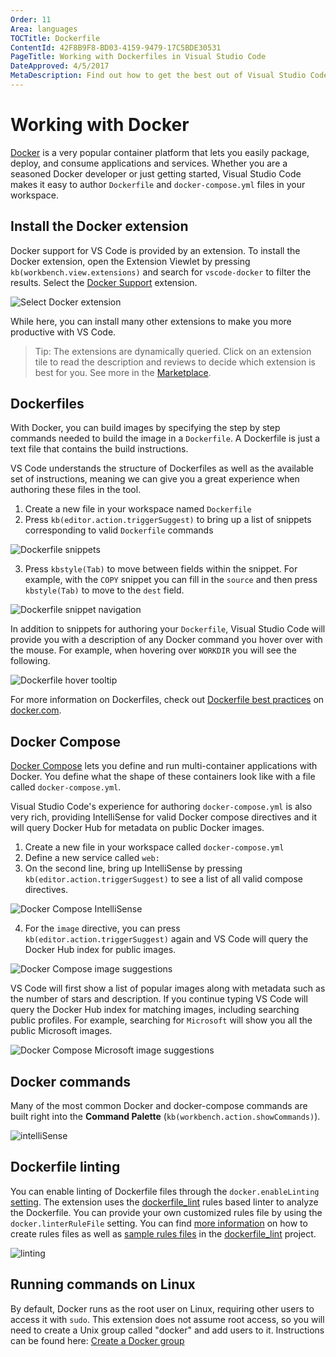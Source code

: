 ```yaml
---
Order: 11
Area: languages
TOCTitle: Dockerfile
ContentId: 42F8B9F8-BD03-4159-9479-17C5BDE30531
PageTitle: Working with Dockerfiles in Visual Studio Code
DateApproved: 4/5/2017
MetaDescription: Find out how to get the best out of Visual Studio Code and Docker.
---
```

# Working with Docker

[Docker](http://www.docker.com) is a very popular container platform that lets you easily package, deploy, and consume applications and services. Whether you are a seasoned Docker developer or just getting started, Visual Studio Code makes it easy to author `Dockerfile` and `docker-compose.yml` files in your workspace.

## Install the Docker extension

Docker support for VS Code is provided by an extension. To install the Docker extension, open the Extension Viewlet by pressing `kb(workbench.view.extensions)` and search for `vscode-docker` to filter the results. Select the [Docker Support](https://marketplace.visualstudio.com/items?itemName=PeterJausovec.vscode-docker) extension.

![Select Docker extension](images/docker/installdockerextension.png)

While here, you can install many other extensions to make you more productive with VS Code. 

<div class="marketplace-extensions-docker"></div>

> Tip: The extensions are dynamically queried. Click on an extension tile to read the description and reviews to decide which extension is best for you. See more in the [Marketplace](https://marketplace.visualstudio.com).

## Dockerfiles

With Docker, you can build images by specifying the step by step commands needed to build the image in a `Dockerfile`. A Dockerfile is just a text file that contains the build instructions.

VS Code understands the structure of Dockerfiles as well as the available set of instructions, meaning we can give you a great experience when authoring these files in the tool.

1. Create a new file in your workspace named `Dockerfile`
2. Press `kb(editor.action.triggerSuggest)` to bring up a list of snippets corresponding to valid `Dockerfile` commands

 ![Dockerfile snippets](images/docker/dockerfileintellisense.png)

3. Press `kbstyle(Tab)` to move between fields within the snippet. For example, with the `COPY` snippet you can fill in the `source` and then press `kbstyle(Tab)` to move to the `dest` field.

 ![Dockerfile snippet navigation](images/docker/dockerfiletemplate.png)

In addition to snippets for authoring your `Dockerfile`, Visual Studio Code will provide you with a description of any Docker command you hover over with the mouse. For example, when hovering over `WORKDIR` you will see the following.

![Dockerfile hover tooltip](images/docker/dockerfiletooltip.png)

For more information on Dockerfiles, check out [Dockerfile best practices](
https://docs.docker.com/articles/dockerfile_best-practices/) on [docker.com](http://docker.com).

## Docker Compose

[Docker Compose](https://docs.docker.com/compose/) lets you define and run multi-container applications with Docker. You define what the shape of these containers look like with a file called `docker-compose.yml`.

Visual Studio Code's experience for authoring `docker-compose.yml` is also very rich, providing IntelliSense for valid Docker compose directives and it will query Docker Hub for metadata on public Docker images.

1. Create a new file in your workspace called `docker-compose.yml`
2. Define a new service called `web:`
3. On the second line, bring up IntelliSense by pressing `kb(editor.action.triggerSuggest)` to see a list of all valid compose directives.

 ![Docker Compose IntelliSense](images/docker/dockercomposeintellisense.png)

4. For the `image` directive, you can press `kb(editor.action.triggerSuggest)` again and VS Code will query the Docker Hub index for public images.

 ![Docker Compose image suggestions](images/docker/dockercomposeimageintellisense.png)

VS Code will first show a list of popular images along with metadata such as the number of stars and description. If you continue typing VS Code will query the Docker Hub index for matching images, including searching public profiles. For example, searching for `Microsoft` will show you all the public Microsoft images.

 ![Docker Compose Microsoft image suggestions](images/docker/dockercomposesearch.png)

## Docker commands

Many of the most common Docker and docker-compose commands are built right into the **Command Palette** (`kb(workbench.action.showCommands)`).

![intelliSense](images/docker/dockercommands.gif)

## Dockerfile linting

You can enable linting of Dockerfile files through the `docker.enableLinting` [setting](/docs/getstarted/settings.md). The extension uses the [dockerfile_lint](https://github.com/projectatomic/dockerfile_lint) rules based linter to analyze the Dockerfile. You can provide your own customized rules file by using the `docker.linterRuleFile` setting. You can find [more information](https://github.com/projectatomic/dockerfile_lint#extending-and-customizing-rule-files) on how to create rules files as well as [sample rules files](https://github.com/projectatomic/dockerfile_lint/tree/master/sample_rules) in the [dockerfile_lint](https://github.com/projectatomic/dockerfile_lint) project. 

![linting](images/docker/dockerfilelinting.gif)

## Running commands on Linux

By default, Docker runs as the root user on Linux, requiring other users to access it with `sudo`. This extension does not assume root access, so you will need to create a Unix group called "docker" and add users to it. Instructions can be found here: [Create a Docker group](https://docs.docker.com/engine/installation/linux/ubuntulinux/#/create-a-docker-group)

